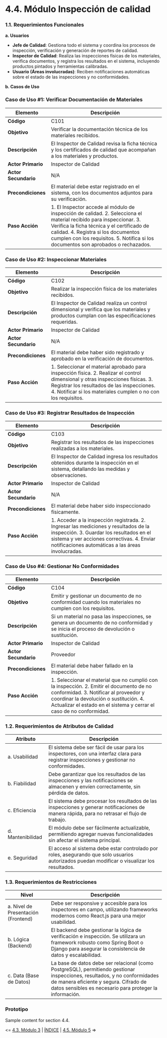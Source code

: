 # 4.4. Módulo Inspección de calidad
### 1.1. Requerimientos Funcionales

**a. Usuarios**

- **Jefe de Calidad**: Gestiona todo el sistema y coordina los procesos de inspección, verificación y generación de reportes de calidad.
- **Inspector de Calidad**: Realiza las inspecciones físicas de los materiales, verifica documentos, y registra los resultados en el sistema, incluyendo productos pintados y herramientas calibradas.
- **Usuario (Áreas involucradas)**: Reciben notificaciones automáticas sobre el estado de las inspecciones y no conformidades.

**b. Casos de Uso**

### Caso de Uso #1: Verificar Documentación de Materiales

| **Elemento** | **Descripción** |
| --- | --- |
| **Código** | C101 |
| **Objetivo** | Verificar la documentación técnica de los materiales recibidos. |
| **Descripción** | El Inspector de Calidad revisa la ficha técnica y los certificados de calidad que acompañan a los materiales y productos. |
| **Actor Primario** | Inspector de Calidad |
| **Actor Secundario** | N/A |
| **Precondiciones** | El material debe estar registrado en el sistema, con los documentos adjuntos para su verificación. |
| **Paso Acción** | 1. El Inspector accede al módulo de inspección de calidad.  2. Selecciona el material recibido para inspeccionar.  3. Verifica la ficha técnica y el certificado de calidad.  4. Registra si los documentos cumplen con los requisitos.  5. Notifica si los documentos son aprobados o rechazados. |

### Caso de Uso #2: Inspeccionar Materiales

| **Elemento** | **Descripción** |
| --- | --- |
| **Código** | C102 |
| **Objetivo** | Realizar la inspección física de los materiales recibidos. |
| **Descripción** | El Inspector de Calidad realiza un control dimensional y verifica que los materiales y productos cumplan con las especificaciones requeridas. |
| **Actor Primario** | Inspector de Calidad |
| **Actor Secundario** | N/A |
| **Precondiciones** | El material debe haber sido registrado y aprobado en la verificación de documentos. |
| **Paso Acción** | 1. Seleccionar el material aprobado para inspección física. 2. Realizar el control dimensional y otras inspecciones físicas.  3. Registrar los resultados de las inspecciones. 4. Notificar si los materiales cumplen o no con los requisitos. |

### Caso de Uso #3: Registrar Resultados de Inspección

| **Elemento** | **Descripción** |
| --- | --- |
| **Código** | C103 |
| **Objetivo** | Registrar los resultados de las inspecciones realizadas a los materiales. |
| **Descripción** | El Inspector de Calidad ingresa los resultados obtenidos durante la inspección en el sistema, detallando las medidas y observaciones. |
| **Actor Primario** | Inspector de Calidad |
| **Actor Secundario** | N/A |
| **Precondiciones** | El material debe haber sido inspeccionado físicamente. |
| **Paso Acción** | 1. Acceder a la inspección registrada.  2. Ingresar las mediciones y resultados de la inspección. 3. Guardar los resultados en el sistema y ver acciones correctivas.  4. Enviar notificaciones automáticas a las áreas involucradas. |

### Caso de Uso #4: Gestionar No Conformidades

| **Elemento** | **Descripción** |
| --- | --- |
| **Código** | C104 |
| **Objetivo** | Emitir y gestionar un documento de no conformidad cuando los materiales no cumplen con los requisitos. |
| **Descripción** | Si un material no pasa las inspecciones, se genera un documento de no conformidad y se inicia el proceso de devolución o sustitución. |
| **Actor Primario** | Inspector de Calidad |
| **Actor Secundario** | Proveedor |
| **Precondiciones** | El material debe haber fallado en la inspección. |
| **Paso Acción** | 1. Seleccionar el material que no cumplió con la inspección.  2. Emitir el documento de no conformidad.  3. Notificar al proveedor y coordinar la devolución o sustitución.  4. Actualizar el estado en el sistema y cerrar el caso de no conformidad. |

### 1.2. Requerimientos de Atributos de Calidad

| **Atributo** | **Descripción** |
| --- | --- |
| a. Usabilidad | El sistema debe ser fácil de usar para los inspectores, con una interfaz clara para registrar inspecciones y gestionar no conformidades. |
| b. Fiabilidad | Debe garantizar que los resultados de las inspecciones y las notificaciones se almacenen y envíen correctamente, sin pérdida de datos. |
| c. Eficiencia | El sistema debe procesar los resultados de las inspecciones y generar notificaciones de manera rápida, para no retrasar el flujo de trabajo. |
| d. Mantenibilidad | El módulo debe ser fácilmente actualizable, permitiendo agregar nuevas funcionalidades sin afectar el sistema principal. |
| e. Seguridad | El acceso al sistema debe estar controlado por roles, asegurando que solo usuarios autorizados puedan modificar o visualizar los resultados. |

### 1.3. Requerimientos de Restricciones

| **Nivel** | **Descripción** |
| --- | --- |
| a. Nivel de Presentación (Frontend) | Debe ser responsive y accesible para los inspectores en campo, utilizando frameworks modernos como React.js para una mejor usabilidad. |
| b. Lógica (Backend) | El backend debe gestionar la lógica de verificación e inspección. Se utilizara un framework robusto como Spring Boot o Django para asegurar la consistencia de datos y escalabilidad. |
| c. Data (Base de Datos) | La base de datos debe ser relacional (como PostgreSQL), permitiendo gestionar inspecciones, resultados, y no conformidades de manera eficiente y segura. Cifrado de datos sensibles es necesario para proteger la información. |

### Prototipo



Sample content for section 4.4.

<= [4.3. Módulo 3](../4.3/4.3.md) | [ÍNDICE](../../README.md) | [4.5. Módulo 5](../4.5/4.5.md) =>
